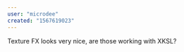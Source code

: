 ```yaml
---
user: "microdee"
created: "1567619023"
---
```


Texture FX looks very nice, are those working with XKSL?
